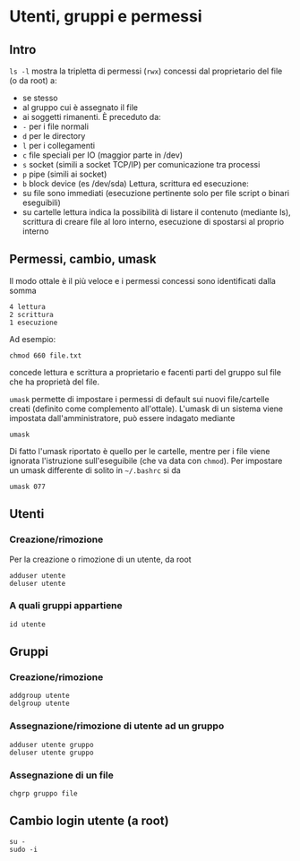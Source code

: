 # Utenti, gruppi e permessi

## Intro
`ls -l` mostra la tripletta di permessi (`rwx`) concessi dal
proprietario del file (o da root) a:
- se stesso
- al gruppo cui è assegnato il file
- ai soggetti rimanenti.
È preceduto da:
- `-` per i file normali
- `d` per le directory
- `l` per i collegamenti
- `c` file speciali per IO (maggior parte in /dev)
- `s` socket (simili a socket TCP/IP) per comunicazione tra processi
- `p` pipe (simili ai socket)
- `b` block device (es /dev/sda)
Lettura, scrittura ed esecuzione:
- su file sono immediati (esecuzione pertinente solo per file script o 
  binari eseguibili) 
- su cartelle lettura indica la possibilità di listare il contenuto
  (mediante ls), scrittura di creare file al loro interno, esecuzione
  di spostarsi al proprio interno

## Permessi, cambio, umask
Il modo ottale è il più veloce e i permessi concessi sono identificati
dalla somma
```
4 lettura
2 scrittura
1 esecuzione
```
Ad esempio:
```
chmod 660 file.txt
```
concede lettura e scrittura a proprietario e facenti parti del gruppo sul file
che ha proprietà del file.

`umask` permette di impostare i permessi di default sui nuovi
file/cartelle creati (definito come complemento all'ottale). L'umask
di un sistema viene impostata dall'amministratore, può essere indagato mediante
```
umask
```
Di fatto l'umask riportato è quello per le cartelle, mentre per i file
viene ignorata l'istruzione sull'eseguibile (che va data con `chmod`).
Per impostare un umask differente di solito in `~/.bashrc` si da
```
umask 077
``` 


## Utenti

### Creazione/rimozione
Per la creazione o rimozione di un utente, da root
```
adduser utente
deluser utente
```

### A quali gruppi appartiene
```
id utente
```

## Gruppi

### Creazione/rimozione
```
addgroup utente
delgroup utente
```

### Assegnazione/rimozione di utente ad un gruppo
```
adduser utente gruppo
deluser utente gruppo
```

### Assegnazione di un file
```
chgrp gruppo file
```

## Cambio login utente (a root)
```
su -
sudo -i
```

<!-- % \subsection{Suid e Sgid} -->
<!-- % Oltre ai permessi elencati in precedenza per ogni file ci sono -->
<!-- % altri 3bit che indicano ulteriori proprieta' del file SUID (set -->
<!-- % user identification), SGid (set group identification) e Sticky -->
<!-- % (save text image). Si trattadi attributi speciali che riguardano -->
<!-- % prevalentemente i file eseguibili  -->
<!-- % \begin{verbatim} -->
<!-- % 		  `rwxrwxrwx' -->

<!-- % SUID = 4 =	  `--s------' -->
<!-- % SGID = 2 =	  `-----s---' -->
<!-- % Sticky = 1 =	  `--------t' -->
<!-- % \end{verbatim} -->
<!-- % L'indicazione prende il posto del permesso di esecuzione. Nel -->
<!-- % caso in cui il permesso di esecuzione corrispondente non sia -->
<!-- % attivato, la lettera (s o t= appare maiuscola.  -->

<!-- % Su un determinato file eseguibile (non uno script, perche' in tal -->
<!-- % caso l'ID del processo e' quello dell'interprete, non dello -->
<!-- % script) e' anche possibile impostare il bit di permesso relativo -->
<!-- % a SUID, SGID e Sticky Bit  -->

<!-- % SUID sta per Set User ID: il bit SUID del permesso. Se il -->
<!-- % proprietario di un file binario setta il bit SUID rende possibile -->
<!-- % agli altri utenti di eseguire il file come se essi ne fossero i -->
<!-- % proprietari. Se ad esempio il root setta il SUID sui suoi -->
<!-- % programmi (ossia tutti quelli in /bin /sbin e /usr/bin/) da la -->
<!-- % possibilita' agli utenti di utilizzarli come se essi fossero -->
<!-- % root. Se si desidera concedere agli utenti la possibilita' di -->
<!-- % eseguire alcuni binari come superuser, si stia ben attenti a -->
<!-- % quali si sceglie. -->

<!-- % Il proprietario dell'eseguibile che setta il SGID (Set Group ID), -->
<!-- % permette agli altri utenti di eseguire il file come facessero -->
<!-- % parte del gruppo cui appartiene lui stesso. Anche in questo caso -->
<!-- % attenzione ad una gestione troppo leggera di questo strumento. -->

<!-- % Settando lo Sticky Bit fa si che una volta che l'applicazione va -->
<!-- % in esecuzione essa dovrebbe rimanere in memoria cosi' se un nuovo -->
<!-- % (o lo stesso) utente vuole utilizzare quel programma risparmia un -->
<!-- % po di tempo in apertura/caricamento/inizializzazione -->

<!-- % Come impostare suid e sgid e sticky bit? -->
<!-- % \begin{verbatim} -->
<!-- % SUID	       chmod u+s roba -->
<!-- % SGID	       chmod g+s roba -->
<!-- % Sticky bit     chmod  +t roba -->
<!-- % \end{verbatim} -->
<!-- % Possono esser settati anche mediante numero: SUID(4), SGID(2), -->
<!-- % sticky bit(1). Una quarta cifra viene posta prima delle 3 cifre -->
<!-- % solite di permesso  -->
<!-- % \begin{verbatim} -->
<!-- % SUID	       chmod 4xxx roba (dove xxx e' il permesso normale su roba, es 644) -->
<!-- % SGID	       chmod 2xxx roba -->
<!-- % Sticky bit     chmod 1xxx roba -->

<!-- % SUID+SGID      chmod 6xxx roba (come nei permessi sono possibili combinazioni tra i tre sopra) -->
<!-- % SGID+Sticky    chmod 3xxx roba -->
<!-- % \end{verbatim} -->
<!-- % Ovviamente per deimpostarlo si usa sempre la notazione con - al posto di +. -->
<!-- % Per deselezionare, dal punto di vista numerico -->
<!-- % \begin{verbatim} -->
<!-- % chmod 0xxx roba -->
<!-- % \end{verbatim} -->

<!-- % Cosa ( settato in un file eseguibile che contiene un file -->
<!-- % eseguibile, il sistema cambia temporaneamente lo User-ID -->
<!-- % dell'utente corrente con quello del creatore di quel file durante -->
<!-- % l'esecuzione del programma. Il cambiamento perdura SOLO per -->
<!-- % l'esecuzione del programma specificato contenuto nel file -->
<!-- % eseguibile. Un esempio di SUID settato ) Succede ( il comando -->
<!-- % passwd che consente di cambiare la password al proprio utente. -->

<!-- % - SGID (set group id) valgono le stesse considerazioni fatte per il SUID, cambia solo il riferimento che ) Se ( il gruppo e non l'utente. -->
<!-- % - STICKY: se ) Impostati ( settato consente di cancellare i file al suo interno solamente al proprietario, anche se l'utente ha i permessi di scrittura su quel file. -->

<!-- % Il primo campo, a seconda del simbolo che ha impostato indica: -->
<!-- % d = Directory; -->
<!-- % - = File; -->
<!-- % l = Link; -->
<!-- % b = Block device; -->
<!-- % c = Character device; -->
<!-- % Dove b e c risiedono all'interno della directory dei device (/dev) -->

<!-- % Si definiscono con la cifra delle migliaia -->
<!-- % 1) SETUID: -->
<!-- % NOTAZIONE: Viene identificato con s sul permesso di execute in User (se User non ha il permesso di execute si denota con S). Es. -rwsrw-r-- -->
<!-- % USO: Si imposta col codice numerico 4. Es. # chmod 4xxx nome_file -->
<!-- % 2) SETGID: -->
<!-- % NOTAZIONE: Viene identificato con s sul permesso di execute in Gruppo (se Gruppo non ha il permesso di execute si denota con S). Es. -rwxrwsr-- -->
<!-- % USO: Si imposta col codice numerico 2. Es. # chmod 2xxx nome_file -->
<!-- % 3)Sticky Bit: -->
<!-- % NOTAZIONE: Viene identificato con t sul permesso di execute in Other (se Other non ha il permesso di execute si denota con T). Es. -rwxrw-r-t -->
<!-- % USO: Si imposta col codice numerico 1. Es. # chmod 1xxx nome_file ) sulle cartelle o su altri file non script?? TODO -->
<!-- % If SGID is set on a directory, all new created files inside this folder won't get the main group id of the creator. Instead, they will be created with the group id of the folder. E.g. the SGID is set for the testfolder "folder1" and it has the group id for "www". Now, if the root user creates a file inside folder1 the group id for this file will not be "root" but "www". SUID and SGID can be set at the same time. -->
<!-- % Normally, if a folder can be written by others, all files inside can be deleted or modified by others, no matter who the owner of the file is. If the sticky bit is set, files inside this directory can only be deleted or modified by the owner of the file. -->

<!-- % ###### ##### #### -->

<!-- % What do capital letters mean when I use the "ls -l" command ? -->
<!-- % There are capital letters for t (sticky bit) or s (SUID or SGID) if the right for execution is not set at this postion (user, group, others). That's because the SUID/SGID and the right for execution have the same position. A capital letter indicates that the underlying executable bit is not set. And this is also a warning signal. Such a configuration is at least strange. SUID, SGID and sticky bit make no sense without the right for execution. -->
<!-- % Here's an example: -->
<!-- % In the first part the executable bit of the user is not set and the result is a capital S. In the second part the executable bit of the user is set and the result is a normal s. -->

<!-- % ls -l -->
<!-- % d-----x--x ... -->
<!-- % chmod u+s folder1/ -->
<!-- % ls -l -->
<!-- % d--S--x--x ... -->

<!-- % ls -l -->
<!-- % d--x--x--x ... -->
<!-- % chmod u+s folder1/ -->
<!-- % ls -l -->
<!-- % d--s--x--x ... -->


<!-- % What does readable, writeable and "executable" for directories exactly mean ? -->
<!-- % -To be able to read a directory means that a process can get a list of the content which is inside it -->
<!-- % (if it is allowed to enter) -->
<!-- % -To be able to write to a directory means that a process can create and delete things inside it -->
<!-- % (if it is allowed to enter) -->
<!-- % -To be able to "execute" a directory means that a process is allowed to enter it, nothing else -->

<!-- % Without the right "executable" the process cannot enter a directory. That means, the right readable or writeable alone doesn't help at all. The same happens if "executable" is the only right the process has. Then it cannot get a list of the content and it cannot create or delete things inside the directory. -->
